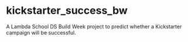 # kickstarter_success_bw
A Lambda School DS Build Week project to predict whether a Kickstarter campaign will be successful.
